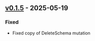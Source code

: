 ## [v0.1.5](https://pypi.org/project/amsdal-glue-core/0.1.5/) - 2025-05-19

### Fixed

- Fixed copy of DeleteSchema mutation

